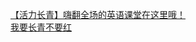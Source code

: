   
[【活力长青】嗨翻全场的英语课堂在这里哦！](http://www.dianyue.me/archives/925/08itbhozsk461nzi/)  
[我要长青不要红](http://www.dianyue.me/archives/787/r91jqd0fq8o6h1ap/)